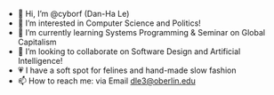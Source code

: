 - 👋 Hi, I’m @cyborf (Dan-Ha Le)
- 👀 I’m interested in Computer Science and Politics!
- 🌱 I’m currently learning Systems Programming & Seminar on Global Capitalism
- 💞️ I’m looking to collaborate on Software Design and Artificial Intelligence!
- 💗 I have a soft spot for felines and hand-made slow fashion
- 📫 How to reach me: via Email dle3@oberlin.edu

<!---
cyborf/cyborf is a ✨ special ✨ repository because its `README.md` (this file) appears on your GitHub profile.
You can click the Preview link to take a look at your changes.
--->
